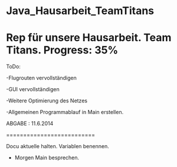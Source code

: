 Java_Hausarbeit_TeamTitans
==========================
Rep für unsere Hausarbeit.
Team Titans.
Progress: 35%
==========================
ToDo:

-Flugrouten vervollständigen

-GUI vervollständigen

-Weitere Optimierung des Netzes

-Allgemeinen Programmablauf in Main erstellen.
  
ABGABE : 11.6.2014

==========================

Docu aktuelle halten. Variablen benennen.

- Morgen Main besprechen.
